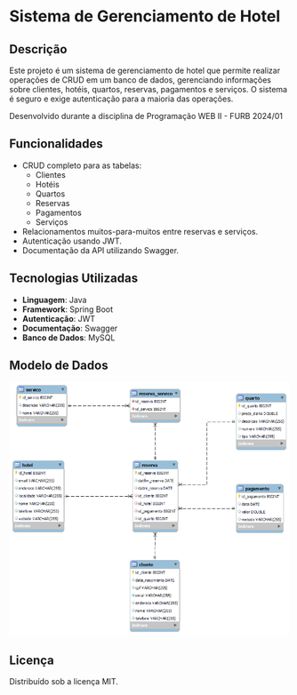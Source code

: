 # Sistema de Gerenciamento de Hotel

## Descrição

Este projeto é um sistema de gerenciamento de hotel que permite realizar operações de CRUD em um banco de dados, gerenciando informações sobre clientes, hotéis, quartos, reservas, pagamentos e serviços.
O sistema é seguro e exige autenticação para a maioria das operações.

Desenvolvido durante a disciplina de Programação WEB II - FURB 2024/01

## Funcionalidades

- CRUD completo para as tabelas:
  - Clientes
  - Hotéis
  - Quartos
  - Reservas
  - Pagamentos
  - Serviços
- Relacionamentos muitos-para-muitos entre reservas e serviços.
- Autenticação usando JWT.
- Documentação da API utilizando Swagger.

## Tecnologias Utilizadas

- **Linguagem**: Java
- **Framework**: Spring Boot
- **Autenticação**: JWT
- **Documentação**: Swagger
- **Banco de Dados**: MySQL

## Modelo de Dados

![Diagrama de Entidade-Relacionamento](MER/MER.png)

## Licença
Distribuído sob a licença MIT.
